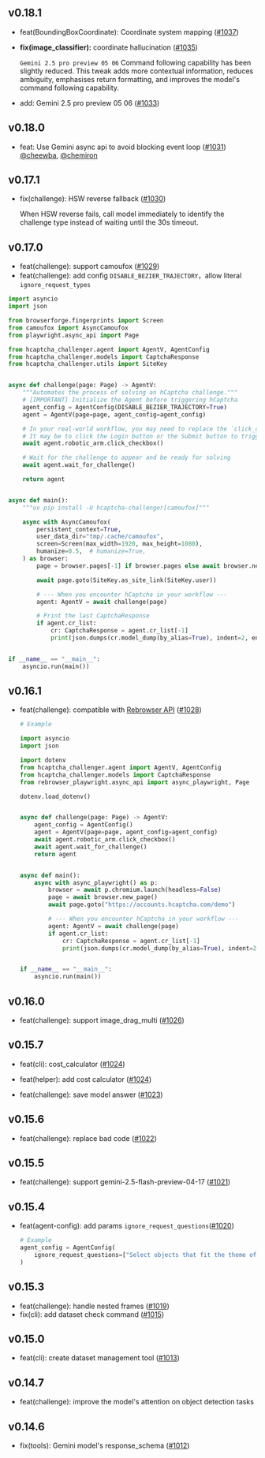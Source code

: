 ## v0.18.1

- feat(BoundingBoxCoordinate): Coordinate system mapping ([#1037](https://github.com/QIN2DIM/hcaptcha-challenger/issues/1037))

- **fix(image_classifier):** coordinate hallucination ([#1035](https://github.com/QIN2DIM/hcaptcha-challenger/issues/1035))

  `Gemini 2.5 pro preview 05 06` Command following capability has been slightly reduced. This tweak adds more contextual information, reduces ambiguity, emphasises return formatting, and improves the model's command following capability.

- add: Gemini 2.5 pro preview 05 06 ([#1033](https://github.com/QIN2DIM/hcaptcha-challenger/issues/1033))

## v0.18.0

- feat: Use Gemini async api to avoid blocking event loop ([#1031](https://github.com/QIN2DIM/hcaptcha-challenger/pull/1031))  [@cheewba](https://github.com/cheewba), [@chemiron](https://github.com/chemiron)

## v0.17.1

- fix(challenge): HSW reverse fallback ([#1030](https://github.com/QIN2DIM/hcaptcha-challenger/issues/1030))

  When HSW reverse fails, call model immediately to identify the challenge type instead of waiting until the 30s timeout.

## v0.17.0

- feat(challenge): support camoufox ([#1029](https://github.com/QIN2DIM/hcaptcha-challenger/issues/1029))
- feat(challenge): add config `DISABLE_BEZIER_TRAJECTORY`，allow literal `ignore_request_types`

```python
import asyncio
import json

from browserforge.fingerprints import Screen
from camoufox import AsyncCamoufox
from playwright.async_api import Page

from hcaptcha_challenger.agent import AgentV, AgentConfig
from hcaptcha_challenger.models import CaptchaResponse
from hcaptcha_challenger.utils import SiteKey


async def challenge(page: Page) -> AgentV:
    """Automates the process of solving an hCaptcha challenge."""
    # [IMPORTANT] Initialize the Agent before triggering hCaptcha
    agent_config = AgentConfig(DISABLE_BEZIER_TRAJECTORY=True)
    agent = AgentV(page=page, agent_config=agent_config)

    # In your real-world workflow, you may need to replace the `click_checkbox()`
    # It may be to click the Login button or the Submit button to trigger challenge
    await agent.robotic_arm.click_checkbox()

    # Wait for the challenge to appear and be ready for solving
    await agent.wait_for_challenge()

    return agent


async def main():
    """uv pip install -U hcaptcha-challenger[camoufox]"""

    async with AsyncCamoufox(
        persistent_context=True,
        user_data_dir="tmp/.cache/camoufox",
        screen=Screen(max_width=1920, max_height=1080),
        humanize=0.5,  # humanize=True,
    ) as browser:
        page = browser.pages[-1] if browser.pages else await browser.new_page()

        await page.goto(SiteKey.as_site_link(SiteKey.user))

        # --- When you encounter hCaptcha in your workflow ---
        agent: AgentV = await challenge(page)

        # Print the last CaptchaResponse
        if agent.cr_list:
            cr: CaptchaResponse = agent.cr_list[-1]
            print(json.dumps(cr.model_dump(by_alias=True), indent=2, ensure_ascii=False))


if __name__ == "__main__":
    asyncio.run(main())
```



## v0.16.1

- feat(challenge): compatible with [Rebrowser API](https://rebrowser.net/) ([#1028](https://github.com/QIN2DIM/hcaptcha-challenger/issues/1028))

  ```python
  # Example
  
  import asyncio
  import json
  
  import dotenv
  from hcaptcha_challenger.agent import AgentV, AgentConfig
  from hcaptcha_challenger.models import CaptchaResponse
  from rebrowser_playwright.async_api import async_playwright, Page
  
  dotenv.load_dotenv()
  
  
  async def challenge(page: Page) -> AgentV:
      agent_config = AgentConfig()
      agent = AgentV(page=page, agent_config=agent_config)
      await agent.robotic_arm.click_checkbox()
      await agent.wait_for_challenge()
      return agent
  
  
  async def main():
      async with async_playwright() as p:
          browser = await p.chromium.launch(headless=False)
          page = await browser.new_page()
          await page.goto("https://accounts.hcaptcha.com/demo")
  
          # --- When you encounter hCaptcha in your workflow ---
          agent: AgentV = await challenge(page)
          if agent.cr_list:
              cr: CaptchaResponse = agent.cr_list[-1]
              print(json.dumps(cr.model_dump(by_alias=True), indent=2, ensure_ascii=False))
  
  
  if __name__ == "__main__":
      asyncio.run(main())
  ```

## v0.16.0

- feat(challenge): support image_drag_multi ([#1026](https://github.com/QIN2DIM/hcaptcha-challenger/issues/1026))

## v0.15.7

- feat(cli): cost_calculator ([#1024](https://github.com/QIN2DIM/hcaptcha-challenger/issues/1024))

- feat(helper): add cost calculator ([#1024](https://github.com/QIN2DIM/hcaptcha-challenger/issues/1024))

- feat(challenge): save model answer ([#1023](https://github.com/QIN2DIM/hcaptcha-challenger/issues/1023))

## v0.15.6

- feat(challenge): replace bad code ([#1022](https://github.com/QIN2DIM/hcaptcha-challenger/issues/1022))

## v0.15.5

- feat(challenge): support gemini-2.5-flash-preview-04-17 ([#1021](https://github.com/QIN2DIM/hcaptcha-challenger/issues/1021))

## v0.15.4

- feat(agent-config): add params `ignore_request_questions`([#1020](https://github.com/QIN2DIM/hcaptcha-challenger/issues/1020))

  ```python
  # Example
  agent_config = AgentConfig(
      ignore_request_questions=["Select objects that fit the theme of the shown image"]
  )
  ```

## v0.15.3

- feat(challenge): handle nested frames ([#1019](https://github.com/QIN2DIM/hcaptcha-challenger/issues/1019))
- fix(cli): add dataset check command ([#1015](https://github.com/QIN2DIM/hcaptcha-challenger/issues/1015))

## v0.15.0

- feat(cli): create dataset management tool ([#1013](https://github.com/QIN2DIM/hcaptcha-challenger/issues/1013))

## v0.14.7

- feat(challenge): improve the model's attention on object detection tasks

## v0.14.6

- fix(tools): Gemini model's response_schema ([#1012](https://github.com/QIN2DIM/hcaptcha-challenger/issues/1012))